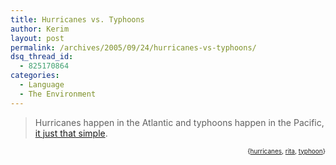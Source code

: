 ```yaml
---
title: Hurricanes vs. Typhoons
author: Kerim
layout: post
permalink: /archives/2005/09/24/hurricanes-vs-typhoons/
dsq_thread_id:
  - 825170864
categories:
  - Language
  - The Environment
---
```

> Hurricanes happen in the Atlantic and typhoons happen in the Pacific, <a href="http://www.weathernotebook.org/transcripts/1997/05/02.html" onclick="_gaq.push(['_trackEvent', 'outbound-article', 'http://www.weathernotebook.org/transcripts/1997/05/02.html', 'it just that simple']);" >it just that simple</a>.

<!-- technorati tags start -->

<div style="text-align:right;">
  <span style="font-size:x-small;">{<a href="http://www.technorati.com/tag/hurricanes" onclick="_gaq.push(['_trackEvent', 'outbound-article', 'http://www.technorati.com/tag/hurricanes', 'hurricanes']);"  rel="tag">hurricanes</a>, <a href="http://www.technorati.com/tag/rita" onclick="_gaq.push(['_trackEvent', 'outbound-article', 'http://www.technorati.com/tag/rita', 'rita']);"  rel="tag">rita</a>, <a href="http://www.technorati.com/tag/typhoon" onclick="_gaq.push(['_trackEvent', 'outbound-article', 'http://www.technorati.com/tag/typhoon', 'typhoon']);"  rel="tag">typhoon</a>}</span>


<!-- technorati tags end -->

